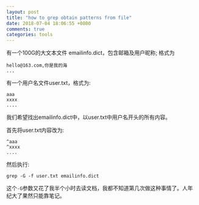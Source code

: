```yaml
---
layout: post
title: "how to grep obtain patterns from file"
date: 2018-07-04 18:06:55 +0800
comments: true
categories: tools
---
```


有一个100G的大文本文件 emailinfo.dict，包含邮箱及用户昵称; 格式为


```
hello@163.com,你是我的海
...

```


有一个用户名文件user.txt，格式为:


```
aaa
xxxx
....

```

我们希望找出emailinfo.dict中，以user.txt中用户名开头的所有内容。


首先将user.txt内容改为:


```
^aaa
^xxxx
....

```

然后执行:

    grep -G -f user.txt emailinfo.dict

这个`-G`参数又花了我半个小时去读文档，我都不知道第几次做这种事情了。人年纪大了果然只能靠笔记。
